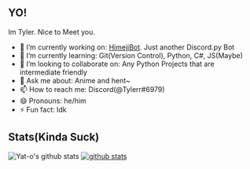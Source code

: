 ## YO!
Im Tyler. Nice to Meet you.

- 🔭 I’m currently working on: [HimejiBot](https://github.com/Yat-o/HimejiBot). Just another Discord.py Bot
- 🌱 I’m currently learning: Git(Version Control), Python, C#, JS(Maybe)
- 👯 I’m looking to collaborate on: Any Python Projects that are intermediate friendly
- 💬 Ask me about: Anime and hent~
- 📫 How to reach me: Discord(@Tylerr#6979)
- 😄 Pronouns: he/him
- ⚡ Fun fact: Idk


## Stats(Kinda Suck)
![Yat-o's github stats](https://github-readme-stats.vercel.app/api?username=Yat-o&show_icons=true&theme=radical)
[![github stats](https://github-readme-stats.vercel.app/api/top-langs?username=Yat-o&count_private=true&show_icons=true&theme=radical)](https://github.com/Yat-o)

